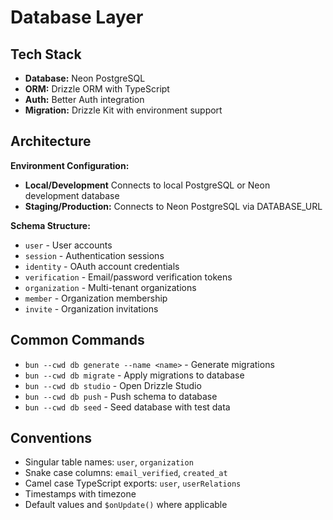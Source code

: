 # Database Layer

## Tech Stack

- **Database:** Neon PostgreSQL
- **ORM:** Drizzle ORM with TypeScript
- **Auth:** Better Auth integration
- **Migration:** Drizzle Kit with environment support

## Architecture

**Environment Configuration:**

- **Local/Development** Connects to local PostgreSQL or Neon development database
- **Staging/Production:** Connects to Neon PostgreSQL via DATABASE_URL

**Schema Structure:**

- `user` - User accounts
- `session` - Authentication sessions
- `identity` - OAuth account credentials
- `verification` - Email/password verification tokens
- `organization` - Multi-tenant organizations
- `member` - Organization membership
- `invite` - Organization invitations

## Common Commands

- `bun --cwd db generate --name <name>` - Generate migrations
- `bun --cwd db migrate` - Apply migrations to database
- `bun --cwd db studio` - Open Drizzle Studio
- `bun --cwd db push` - Push schema to database
- `bun --cwd db seed` - Seed database with test data

## Conventions

- Singular table names: `user`, `organization`
- Snake case columns: `email_verified`, `created_at`
- Camel case TypeScript exports: `user`, `userRelations`
- Timestamps with timezone
- Default values and `$onUpdate()` where applicable
